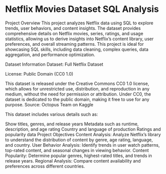 # Netflix Movies Dataset SQL Analysis
Project Overview
This project analyzes Netflix data using SQL to explore trends, user behaviors, and content insights. The dataset provides comprehensive details on Netflix movies, series, ratings, and usage statistics, allowing us to derive insights into Netflix’s content library, user preferences, and overall streaming patterns. This project is ideal for showcasing SQL skills, including data cleaning, complex queries, data aggregation, and performance optimization.

Dataset Information
Dataset: Full Netflix Dataset

License: Public Domain (CC0 1.0)

This dataset is released under the Creative Commons CC0 1.0 license, which allows for unrestricted use, distribution, and reproduction in any medium, without the need for permission or attribution. Under CC0, the dataset is dedicated to the public domain, making it free to use for any purpose.
Source: Octopus Team on Kaggle

This dataset includes various details such as:

Show titles, genres, and release years
Metadata such as runtime, description, and age rating
Country and language of production
Ratings and popularity data
Project Objectives
Content Analysis: Analyze Netflix’s library to understand the distribution of content by genre, age rating, language, and country.
User Behavior Analysis: Identify trends in user watch patterns, top-rated content, and seasonal changes in viewing behavior.
Content Popularity: Determine popular genres, highest-rated titles, and trends in release years.
Regional Analysis: Compare content availability and preferences across different countries.
